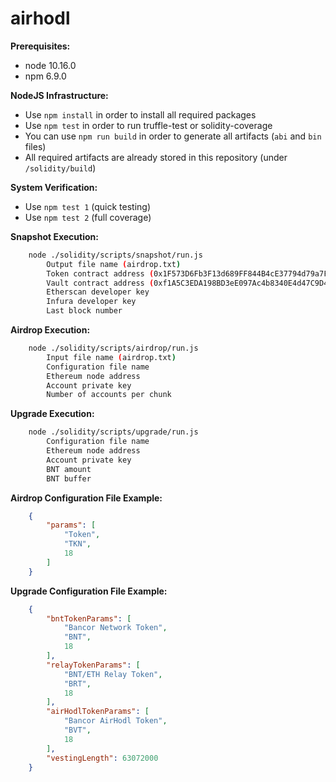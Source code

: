 # airhodl

**Prerequisites:**
- node 10.16.0
- npm 6.9.0

**NodeJS Infrastructure:**
- Use `npm install` in order to install all required packages
- Use `npm test` in order to run truffle-test or solidity-coverage
- You can use `npm run build` in order to generate all artifacts (`abi` and `bin` files)
- All required artifacts are already stored in this repository (under `/solidity/build`)

**System Verification:**
- Use `npm test 1` (quick testing)
- Use `npm test 2` (full coverage)

**Snapshot Execution:**
```bash
    node ./solidity/scripts/snapshot/run.js
        Output file name (airdrop.txt)
        Token contract address (0x1F573D6Fb3F13d689FF844B4cE37794d79a7FF1C)
        Vault contract address (0xf1A5C3EDA198BD3eE097Ac4b8340E4d47C9D4679)
        Etherscan developer key
        Infura developer key
        Last block number
```

**Airdrop Execution:**
```bash
    node ./solidity/scripts/airdrop/run.js
        Input file name (airdrop.txt)
        Configuration file name
        Ethereum node address
        Account private key
        Number of accounts per chunk
```

**Upgrade Execution:**
```bash
    node ./solidity/scripts/upgrade/run.js
        Configuration file name
        Ethereum node address
        Account private key
        BNT amount
        BNT buffer
```

**Airdrop Configuration File Example:**
```json
    {
        "params": [
            "Token",
            "TKN",
            18
        ]
    }
```

**Upgrade Configuration File Example:**
```json
    {
        "bntTokenParams": [
            "Bancor Network Token",
            "BNT",
            18
        ],
        "relayTokenParams": [
            "BNT/ETH Relay Token",
            "BRT",
            18
        ],
        "airHodlTokenParams": [
            "Bancor AirHodl Token",
            "BVT",
            18
        ],
        "vestingLength": 63072000
    }
```
